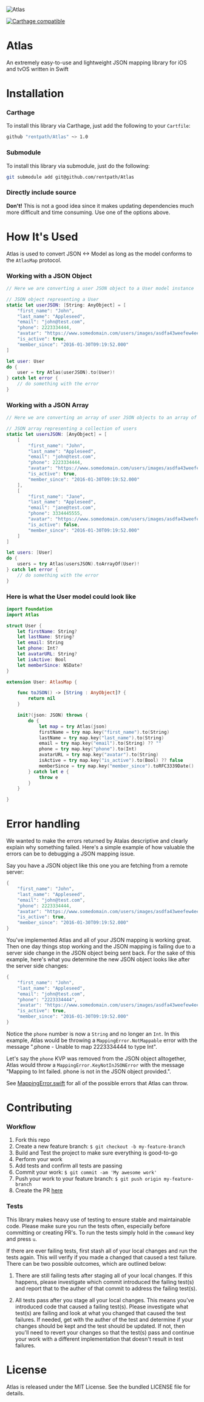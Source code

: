 ![Atlas](https://raw.githubusercontent.com/rentpath/Atlas/master/rentpath_atlas.jpg?token=AA-NdfXBVDgrelm18bcO75eMF7SqVbeYks5XBpK_wA%3D%3D)

[![Carthage compatible](https://img.shields.io/badge/Carthage-compatible-4BC51D.svg?style=flat)](https://github.com/Carthage/Carthage)

# Atlas
An extremely easy-to-use and lightweight JSON mapping library for iOS and tvOS written in Swift

# Installation

### Carthage
To install this library via Carthage, just add the following to your `Cartfile`:
```bash
github "rentpath/Atlas" ~> 1.0
```

### Submodule
To install this library via submodule, just do the following:
```bash
git submodule add git@github.com/rentpath/Atlas
```

### Directly include source
**Don't!** This is not a good idea since it makes updating dependencies much more difficult and time consuming. Use one of the options above.

# How It's Used

Atlas is used to convert JSON <-> Model as long as the model conforms to the `AtlasMap` protocol.

### Working with a JSON Object

```swift
// Here we are converting a user JSON object to a User model instance

// JSON object representing a User
static let userJSON: [String: AnyObject] = [
    "first_name": "John",
    "last_name": "Appleseed",
    "email": "john@test.com",
    "phone": 2223334444,
    "avatar": "https://www.somedomain.com/users/images/asdfa43weefew4ee.jpg",
    "is_active": true,
    "member_since": "2016-01-30T09:19:52.000"
]

let user: User
do {
    user = try Atlas(userJSON).to(User)!
} catch let error {
    // do something with the error
}
```

### Working with a JSON Array

```swift
// Here we are converting an array of user JSON objects to an array of User model instances

// JSON array representing a collection of users
static let usersJSON: [AnyObject] = [
    [
        "first_name": "John",
        "last_name": "Appleseed",
        "email": "john@test.com",
        "phone": 2223334444,
        "avatar": "https://www.somedomain.com/users/images/asdfa43weefew4ee.jpg",
        "is_active": true,
        "member_since": "2016-01-30T09:19:52.000"
    ],
    [
        "first_name": "Jane",
        "last_name": "Appleseed",
        "email": "jane@test.com",
        "phone": 3334445555,
        "avatar": "https://www.somedomain.com/users/images/asdfa43weefew4ee.jpg",
        "is_active": false,
        "member_since": "2016-01-30T09:19:52.000"
    ]
]

let users: [User]
do {
    users = try Atlas(usersJSON).toArrayOf(User)!
} catch let error {
    // do something with the error
}
```

### Here is what the User model could look like

```swift
import Foundation
import Atlas

struct User {
    let firstName: String?
    let lastName: String?
    let email: String
    let phone: Int?
    let avatarURL: String?
    let isActive: Bool
    let memberSince: NSDate?
}

extension User: AtlasMap {

    func toJSON() -> [String : AnyObject]? {
        return nil
    }

    init?(json: JSON) throws {
        do {
            let map = try Atlas(json)
            firstName = try map.key("first_name").to(String)
            lastName = try map.key("last_name").to(String)
            email = try map.key("email").to(String) ?? ""
            phone = try map.key("phone").to(Int)
            avatarURL = try map.key("avatar").to(String)
            isActive = try map.key("is_active").to(Bool) ?? false
            memberSince = try map.key("member_since").toRFC3339Date()
        } catch let e {
            throw e
        }
    }

}
```

# Error handling

We wanted to make the errors returned by Atalas descriptive and clearly explain why something failed. Here's a simple example of how valuable the errors can be to debugging a JSON mapping issue.

Say you have a JSON object like this one you are fetching from a remote server:

```swift
{
    "first_name": "John",
    "last_name": "Appleseed",
    "email": "john@test.com",
    "phone": 2223334444,
    "avatar": "https://www.somedomain.com/users/images/asdfa43weefew4ee.jpg",
    "is_active": true,
    "member_since": "2016-01-30T09:19:52.000"
}
```

You've implemented Atlas and all of your JSON mapping is working great. Then one day things stop working and the JSON mapping is failing due to a server side change in the JSON object being sent back. For the sake of this example, here's what you determine the new JSON object looks like after the server side changes:

```swift
{
    "first_name": "John",
    "last_name": "Appleseed",
    "email": "john@test.com",
    "phone": "2223334444",
    "avatar": "https://www.somedomain.com/users/images/asdfa43weefew4ee.jpg",
    "is_active": true,
    "member_since": "2016-01-30T09:19:52.000"
}
```

Notice the `phone` number is now a `String` and no longer an `Int`. In this example, Atlas would be throwing a `MappingError.NotMappable` error with the message ".phone - Unable to map 2223334444 to type Int".

Let's say the `phone` KVP was removed from the JSON object alltogether, Atlas would throw a `MappingError.KeyNotInJSONError` with the message "Mapping to Int failed. phone is not in the JSON object provided.".

See [MappingError.swift](https://github.com/rentpath/Atlas/blob/master/Atlas/MappingError.swift) for all of the possible errors that Atlas can throw.

# Contributing

### Workflow

1. Fork this repo
2. Create a new feature branch: `$ git checkout -b my-feature-branch`
3. Build and Test the project to make sure everything is good-to-go
4. Perform your work
5. Add tests and confirm all tests are passing
6. Commit your work: `$ git commit -am 'My awesome work'`
7. Push your work to your feature branch: `$ git push origin my-feature-branch`
8. Create the PR [here](https://github.com/rentpath/Atlas/compare?expand=1)

### Tests

This library makes heavy use of testing to ensure stable and maintainable code. Please make sure you run the tests often, especially before committing or creating PR's. To run the tests simply hold in the `command` key and press `u`.

If there are ever failing tests, first stash all of your local changes and run the tests again. This will verify if you made a changed that caused a test failure. There can be two possible outcomes, which are outlined below:

1. There are still failing tests after staging all of your local changes. If this happens, please investigate which commit introduced the failing test(s) and report that to the auther of that commit to address the failing test(s).

2. All tests pass after you stage all your local changes. This means you've introduced code that caused a failing test(s). Please investigate what test(s) are failing and look at what you changed that caused the test failures. If needed, get with the auther of the test and determine if your changes should be kept and the test should be updated. If not, then you'll need to revert your changes so that the test(s) pass and continue your work with a different implementation that doesn't result in test failures.

# License

Atlas is released under the MIT License. See the bundled LICENSE file for details.
